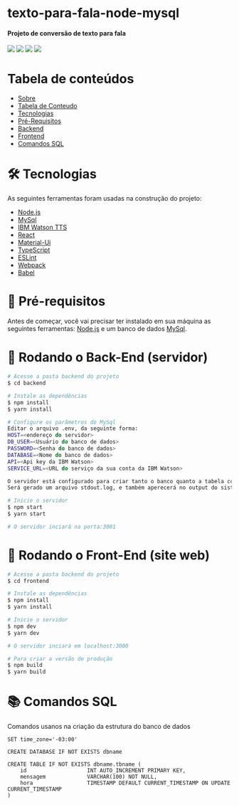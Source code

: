 <h1 id="sobre">texto-para-fala-node-mysql</h1>
<h4>Projeto de conversão de texto para fala</h4>

<img src="https://img.shields.io/static/v1?label=license&message=MIT&color=95c30e" />
<img src="https://img.shields.io/static/v1?label=node&message=15.8.0&color=0172b2" />
<img src="https://img.shields.io/static/v1?label=react&message=16.12.0&color=0172b2" />
<img src="https://img.shields.io/static/v1?label=typescript&message=3.7.4&color=0172b2" />

Tabela de conteúdos
=================
<!--ts-->
   * [Sobre](#sobre)
   * [Tabela de Conteudo](#tabela-de-conteudo)
   * [Tecnologias](#tecnologias)
   * [Pré-Requisitos](#pre-requisitos)
   * [Backend](#backend)
   * [Frontend](#frontend)
   * [Comandos SQL](#sql)
<!--te-->

<h1 id="tecnologias">🛠 Tecnologias</h1>

As seguintes ferramentas foram usadas na construção do projeto:

- [Node.js](https://nodejs.org/en/)
- [MySql](https://www.mysql.com/)
- [IBM Watson TTS](https://www.ibm.com/br-pt/cloud/watson-text-to-speech)
- [React](https://pt-br.reactjs.org/)
- [Material-Ui](https://material-ui.com/pt/)
- [TypeScript](https://www.typescriptlang.org/)
- [ESLint](https://eslint.org/)
- [Webpack](https://webpack.js.org/)
- [Babel](https://babeljs.io/)

<h1 id="pre-requisitos">💈 Pré-requisitos</h1>

Antes de começar, você vai precisar ter instalado em sua máquina as seguintes ferramentas:
[Node.js](https://nodejs.org/en/) e um banco de dados [MySql](https://www.mysql.com/).

<h1 id="backend">🎲 Rodando o Back-End (servidor)</h1>

```bash
# Acesse a pasta backend do projeto
$ cd backend

# Instale as dependências
$ npm install
$ yarn install

# Configure os parãmetros do MySql
Editar o arquivo .env, da seguinte forma: 
HOST=<endereço do servidor>
DB_USER=<Usuário do banco de dados>
PASSWORD=<Senha do banco de dados>
DATABASE=<Nome do banco de dados>
API=<Api key da IBM Watson>
SERVICE_URL=<URL do serviço da sua conta da IBM Watson>

O servidor está configurado para criar tanto o banco quanto a tabela com os campos baseados nessas configurações.
Será gerado um arquivo stdout.log, e também aperecerá no output do sistema, todas as interações realizada scom o sistema.

# Inicie o servidor
$ npm start
$ yarn start

# O servidor inciará na porta:3001
```

<h1 id="frontend">💎 Rodando o Front-End (site web)</h1>

```bash
# Acesse a pasta backend do projeto
$ cd frontend

# Instale as dependências
$ npm install
$ yarn install

# Inicie o servidor
$ npm dev
$ yarn dev

# O servidor inciará em localhost:3000

# Para criar a versão de produção
$ npm build
$ yarn build
```

<h1 id="sql">📚 Comandos SQL</h1>

Comandos usanos na criação da estrutura do banco de dados

```
SET time_zone='-03:00'

CREATE DATABASE IF NOT EXISTS dbname

CREATE TABLE IF NOT EXISTS dbname.tbname (
    id                   INT AUTO_INCREMENT PRIMARY KEY,
    mensagem             VARCHAR(100) NOT NULL,
    hora                 TIMESTAMP DEFAULT CURRENT_TIMESTAMP ON UPDATE CURRENT_TIMESTAMP
)
```